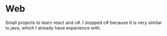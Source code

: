 # Web

Small projects to learn react and c#. I stopped c# because it is very similar to java, which I already have experience with.
